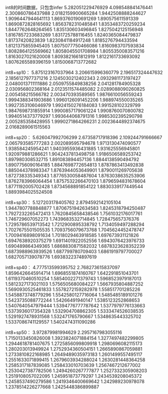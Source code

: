 int8的时间数据，只包含infer
5.282051229476929
4.098548841476441
2.300860786437988
2.0182159900665284
1.9442508888244627
1.9096447944641113
1.8693760190691269
1.890575611591339
1.8690872828165692
1.8563782310485841
1.8353483720259234
1.8447762648264565
1.835130603496845
1.8275042125156948
1.8167857233683269
1.831725788116455
1.8240365084479837
1.81737420823839
1.8230841184917248
1.8185276794433594
1.8121375855945405
1.8075077750466086
1.8160983707593834
1.8082864125569662
1.8058045501708984
1.8055350083571216
1.8163027021620008
1.8093821661812919
1.8122161733693092
1.8076265589396159
1.8150068713772682


int8+sp10：
5.875123167037964
3.206615996360779
2.196517324447632
2.1856127977371216
2.1245030212402343
2.0932981173197427
2.0480013711111886
2.0509755849838256
2.041281784905328
2.030956802368164
2.0123511574485082
2.0289088090260825
2.005458215566782
2.003470393589565
1.9876610056559243
1.9994388341903686
1.9960126091452206
1.988974550035265
1.9927353106046979
1.9924150276184083
1.991528102329799
1.9847698731855914
1.9900857179061224
1.9908760070800782
1.9940514373779297
1.993644068791316
1.9985302395290798
2.005285358428955
1.9990271864266231
2.0023644892374675
2.0168289061515563


int8+sp20：
5.626047992706299
2.67358717918396
2.109244791666667
2.065793585777283
2.002089595794678
1.9713130474090577
1.938584245954241
1.9403955936431885
1.931625556945801
1.920979881286621
1.9042437813498758
1.9186506589253742
1.897980308532715
1.891083894457136
1.8844138590494792
1.8907756090164185
1.8847698772654813
1.8787863413492838
1.885044378983347
1.8763944053649901
1.8790011269705638
1.872738335349343
1.8776530058487604
1.8763038635253906
1.8762783966064454
1.8757532266470103
1.8796594831678604
1.8771192005702428
1.8734568891854122
1.8830339177449544
1.8893984025524508

int8+sp30：
5.127203178405762
2.8794592142105104
1.9447807788848877
1.8706751942634583
1.8245318794250487
1.7927232265472413
1.7620845658438546
1.7561032176017761
1.746729607052273
1.7439683532714845
1.728475657376376
1.7295786539713542
1.7212900895338792
1.7134059497288294
1.7027675501505535
1.7093756079673768
1.7045624452478747
1.7009416898091634
1.7018029463918585
1.697673931121826
1.6947638920375279
1.6911401922052556
1.6943076423976733
1.690489864349365
1.6868830871582032
1.6878323628352239
1.6873988963939526
1.687799780709403
1.6861919797700027
1.6827057139078776
1.6938322374897619

int8+sp40：
4.777513599395752
2.768273615837097
1.8596426645914714
1.6968551874160767
1.642291851043701
1.6119370460510254
1.5854002271379743
1.5968523979187013
1.5812327173021103
1.5756505680084227
1.5667935804887252
1.5690930525461833
1.5578272159282978
1.558517701285226
1.5458873748779296
1.5542580127716064
1.5485485189101276
1.5423735088772244
1.54266491940147
1.5385123252868653
1.5407640547979444
1.5394776777787642
1.5377979776133663
1.5373936017354328
1.532904708862305
1.5333474526038535
1.5291927478931568
1.532471765790667
1.5348635443325702
1.5337086741129557
1.5402474311090286



int8+sp50：
3.972879981994629
2.2957167983055116
1.7150133450826008
1.3923824071884154
1.3277497482299805
1.2944618781407675
1.2725856099809918
1.2980696082115173
1.280203013949924
1.2752934360504151
1.2665890867059881
1.2733810822168985
1.2649489035973183
1.2601499557495117
1.2551633071899415
1.2679603934288024
1.2630281448364258
1.2585317187839085
1.258433010703639
1.2567467212677002
1.2530427387782506
1.2494260267777877
1.2527332305908203
1.2519108057022095
1.245951873779297
1.2434539208045372
1.2458537490279586
1.2419346400669642
1.242989230978078
1.2378514226277668
1.2425448386899887
